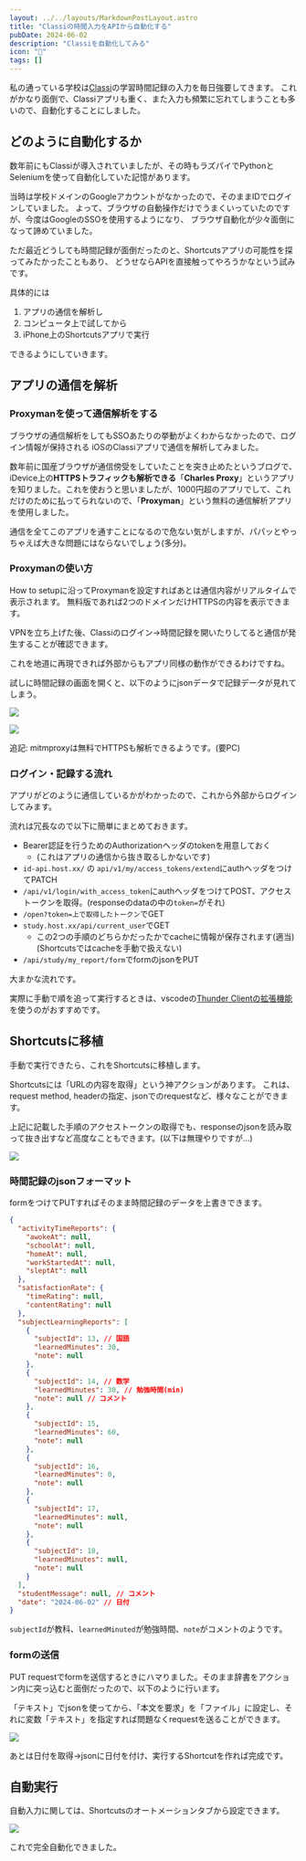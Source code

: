 ```yaml
---
layout: ../../layouts/MarkdownPostLayout.astro
title: "Classiの時間入力をAPIから自動化する"
pubDate: 2024-06-02
description: "Classiを自動化してみる"
icon: "📁"
tags: []
---
```


私の通っている学校は[Classi](https://ja.wikipedia.org/wiki/Classi)の学習時間記録の入力を毎日強要してきます。
これがかなり面倒で、Classiアプリも重く、また入力も頻繁に忘れてしまうことも多いので、自動化することにしました。

## どのように自動化するか

数年前にもClassiが導入されていましたが、その時もラズパイでPythonとSeleniumを使って自動化していた記憶があります。

当時は学校ドメインのGoogleアカウントがなかったので、そのままIDでログインしていました。
よって、ブラウザの自動操作だけでうまくいっていたのですが、今度はGoogleのSSOを使用するようになり、
ブラウザ自動化が少々面倒になって諦めていました。

ただ最近どうしても時間記録が面倒だったのと、Shortcutsアプリの可能性を探ってみたかったこともあり、
どうせならAPIを直接触ってやろうかなという試みです。

具体的には

1. アプリの通信を解析し
2. コンピュータ上で試してから
3. iPhone上のShortcutsアプリで実行

できるようにしていきます。

## アプリの通信を解析

### Proxymanを使って通信解析をする

ブラウザの通信解析をしてもSSOあたりの挙動がよくわからなかったので、ログイン情報が保持される
iOSのClassiアプリで通信を解析してみました。

数年前に国産ブラウザが通信傍受をしていたことを突き止めたというブログで、iDevice上の**HTTPSトラフィックも解析できる**「**Charles Proxy**」というアプリを知りました。これを使おうと思いましたが、1000円超のアプリでして、これだけのために払ってられないので、「**Proxyman**」という無料の通信解析アプリを使用しました。

通信を全てこのアプリを通すことになるので危ない気がしますが、パパッとやっちゃえば大きな問題にはならないでしょう(多分)。


### Proxymanの使い方

How to setupに沿ってProxymanを設定すればあとは通信内容がリアルタイムで表示されます。
無料版であれば2つのドメインだけHTTPSの内容を表示できます。

VPNを立ち上げた後、Classiのログイン→時間記録を開いたりしてると通信が発生することが確認できます。

これを地道に再現できれば外部からもアプリ同様の動作ができるわけですね。

試しに時間記録の画面を開くと、以下のようにjsonデータで記録データが見れてしまう。

![](../../assets/images/ac/1.png)

![](../../assets/images/ac/2.png)

追記: mitmproxyは無料でHTTPSも解析できるようです。(要PC)

### ログイン・記録する流れ

アプリがどのように通信しているかがわかったので、これから外部からログインしてみます。

流れは冗長なので以下に簡単にまとめておきます。

- Bearer認証を行うためのAuthorizationヘッダのtokenを用意しておく
    - (これはアプリの通信から抜き取るしかないです)
- `id-api.host.xx/` の `api/v1/my/access_tokens/extend`にauthヘッダをつけてPATCH
- `/api/v1/login/with_access_token`にauthヘッダをつけてPOST、アクセストークンを取得。(responseのdataの中の`token=`がそれ)
- `/open?token=上で取得したトークン`でGET
- `study.host.xx/api/current_user`でGET
    - この2つの手順のどちらかだったかでcacheに情報が保存されます(適当)(Shortcutsではcacheを手動で扱えない)
- `/api/study/my_report/form`でformのjsonをPUT


大まかな流れです。

実際に手動で順を追って実行するときは、vscodeの[Thunder Clientの拡張機能](https://www.thunderclient.com/)を使うのがおすすめです。


## Shortcutsに移植

手動で実行できたら、これをShortcutsに移植します。

Shortcutsには「URLの内容を取得」という神アクションがあります。
これは、request method, headerの指定、jsonでのrequestなど、様々なことができます。

上記に記載した手順のアクセストークンの取得でも、responseのjsonを読み取って抜き出すなど高度なこともできます。(以下は無理やりですが...)

![](../../assets/images/ac/3.png)

### 時間記録のjsonフォーマット

formをつけてPUTすればそのまま時間記録のデータを上書きできます。

```json
{
  "activityTimeReports": {
    "awokeAt": null,
    "schoolAt": null,
    "homeAt": null,
    "workStartedAt": null,
    "sleptAt": null
  },
  "satisfactionRate": {
    "timeRating": null,
    "contentRating": null
  },
  "subjectLearningReports": [
    {
      "subjectId": 13, // 国語
      "learnedMinutes": 30,
      "note": null
    },
    {
      "subjectId": 14, // 数学
      "learnedMinutes": 30, // 勉強時間(min)
      "note": null // コメント
    },
    {
      "subjectId": 15,
      "learnedMinutes": 60,
      "note": null
    },
    {
      "subjectId": 16,
      "learnedMinutes": 0,
      "note": null
    },
    {
      "subjectId": 17,
      "learnedMinutes": null,
      "note": null
    },
    {
      "subjectId": 18,
      "learnedMinutes": null,
      "note": null
    }
  ],
  "studentMessage": null, // コメント
  "date": "2024-06-02" // 日付
}
```

`subjectId`が教科、`learnedMinuted`が勉強時間、`note`がコメントのようです。


### formの送信

PUT requestでformを送信するときにハマりました。そのまま辞書をアクション内に突っ込むと面倒だったので、以下のように行います。

「テキスト」でjsonを使ってから、「本文を要求」を「ファイル」に設定し、それに変数「テキスト」を指定すれば問題なくrequestを送ることができます。

![](../../assets/images/ac/4.png)

あとは日付を取得→jsonに日付を付け、実行するShortcutを作れば完成です。

## 自動実行

自動入力に関しては、Shortcutsのオートメーションタブから設定できます。

![](../../assets/images/ac/5.jpg)

これで完全自動化できました。
